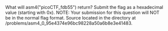 What will asm4("picoCTF_fdb55") return? Submit the flag as a hexadecimal value (starting with 0x). NOTE: Your submission for this question will NOT be in the normal flag format. Source located in the directory at /problems/asm4_0_95e4374e96bc98228a50a6b8e3e41483.

